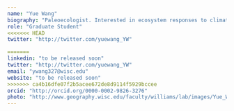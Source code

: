 ```yaml
---
name: "Yue Wang"
biography: "Paleoecologist. Interested in ecosystem responses to climate changes during glacial and interglacial cycles, and vegetation and megafauna interactions within the ecosystems. Currently interested in roles of climate and vegetation playing on megafauna extinction at the end of Quaternary in North America. Work with proxies, pollen, charcoal, etc., also with modeling, Niche Mapper, LPG-GUESS, etc."
role: "Graduate Student"
<<<<<<< HEAD
twitter: "http://twitter.com/yuewang_YW"

=======
linkedin: "to be released soon"
twitter: "http://twitter.com/yuewang_YW"
email: "ywang327@wisc.edu"
website: "to be released soon"
>>>>>>> ca4b16dfe07f2b5acee672de8d9114f5929bccee
orcid: "http://orcid.org/0000-0002-9826-3276"
photo: "http://www.geography.wisc.edu/faculty/williams/lab/images/Yue_Wang_2014.jpg"
---
```

